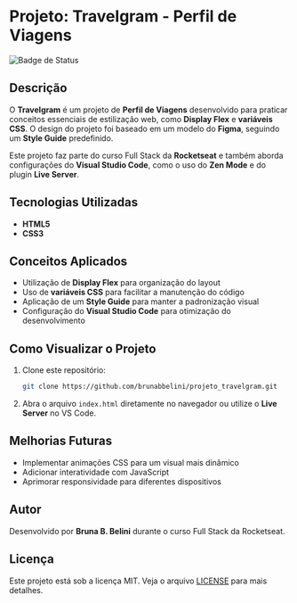 # Projeto: Travelgram - Perfil de Viagens

![Badge de Status](https://img.shields.io/badge/Status-Em%20Desenvolvimento-yellow)

## Descrição
O **Travelgram** é um projeto de **Perfil de Viagens** desenvolvido para praticar conceitos essenciais de estilização web, como **Display Flex** e **variáveis CSS**. O design do projeto foi baseado em um modelo do **Figma**, seguindo um **Style Guide** predefinido.

Este projeto faz parte do curso Full Stack da **Rocketseat** e também aborda configurações do **Visual Studio Code**, como o uso do **Zen Mode** e do plugin **Live Server**.

## Tecnologias Utilizadas
- **HTML5**
- **CSS3**

## Conceitos Aplicados
- Utilização de **Display Flex** para organização do layout
- Uso de **variáveis CSS** para facilitar a manutenção do código
- Aplicação de um **Style Guide** para manter a padronização visual
- Configuração do **Visual Studio Code** para otimização do desenvolvimento

## Como Visualizar o Projeto
1. Clone este repositório:
   ```bash
   git clone https://github.com/brunabbelini/projeto_travelgram.git
   ```
2. Abra o arquivo `index.html` diretamente no navegador ou utilize o **Live Server** no VS Code.

## Melhorias Futuras
- Implementar animações CSS para um visual mais dinâmico
- Adicionar interatividade com JavaScript
- Aprimorar responsividade para diferentes dispositivos

## Autor
Desenvolvido por **Bruna B. Belini** durante o curso Full Stack da Rocketseat.

## Licença
Este projeto está sob a licença MIT. Veja o arquivo [LICENSE](LICENSE) para mais detalhes.

